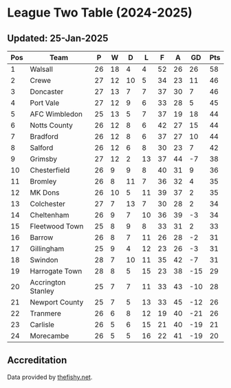 # League Two Table (2024-2025)
## Updated: 25-Jan-2025

| Pos | Team | P | W | D | L | F | A | GD | Pts |
| --- | --- | --- | --- | --- | --- | --- | --- | --- | --- |
| 1 | Walsall | 26 | 18 | 4 | 4 | 52 | 26 | 26 | 58 |
| 2 | Crewe | 27 | 12 | 10 | 5 | 34 | 23 | 11 | 46 |
| 3 | Doncaster | 27 | 13 | 7 | 7 | 37 | 30 | 7 | 46 |
| 4 | Port Vale | 27 | 12 | 9 | 6 | 33 | 28 | 5 | 45 |
| 5 | AFC Wimbledon | 25 | 13 | 5 | 7 | 37 | 19 | 18 | 44 |
| 6 | Notts County | 26 | 12 | 8 | 6 | 42 | 27 | 15 | 44 |
| 7 | Bradford | 26 | 12 | 8 | 6 | 37 | 27 | 10 | 44 |
| 8 | Salford | 26 | 12 | 6 | 8 | 30 | 23 | 7 | 42 |
| 9 | Grimsby | 27 | 12 | 2 | 13 | 37 | 44 | -7 | 38 |
| 10 | Chesterfield | 26 | 9 | 9 | 8 | 40 | 31 | 9 | 36 |
| 11 | Bromley | 26 | 8 | 11 | 7 | 36 | 32 | 4 | 35 |
| 12 | MK Dons | 26 | 10 | 5 | 11 | 39 | 37 | 2 | 35 |
| 13 | Colchester | 27 | 7 | 13 | 7 | 30 | 28 | 2 | 34 |
| 14 | Cheltenham | 26 | 9 | 7 | 10 | 36 | 39 | -3 | 34 |
| 15 | Fleetwood Town | 25 | 8 | 9 | 8 | 33 | 31 | 2 | 33 |
| 16 | Barrow | 26 | 8 | 7 | 11 | 26 | 28 | -2 | 31 |
| 17 | Gillingham | 25 | 9 | 4 | 12 | 23 | 26 | -3 | 31 |
| 18 | Swindon | 28 | 7 | 10 | 11 | 35 | 42 | -7 | 31 |
| 19 | Harrogate Town | 28 | 8 | 5 | 15 | 23 | 38 | -15 | 29 |
| 20 | Accrington Stanley | 25 | 7 | 7 | 11 | 33 | 43 | -10 | 28 |
| 21 | Newport County | 25 | 7 | 5 | 13 | 33 | 45 | -12 | 26 |
| 22 | Tranmere | 26 | 6 | 8 | 12 | 19 | 40 | -21 | 26 |
| 23 | Carlisle | 26 | 5 | 6 | 15 | 21 | 40 | -19 | 21 |
| 24 | Morecambe | 26 | 5 | 5 | 16 | 22 | 41 | -19 | 20 |

## Accreditation 

Data provided by [thefishy.net](https://www.thefishy.net/).